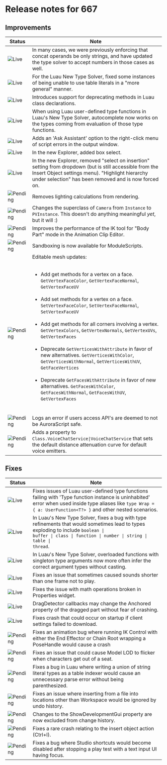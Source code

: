 # Release notes for 667

## Improvements

| Status | Note |
|--------|------|
| ![Live](https://img.shields.io/badge/Live-009E57?style=flat)  | In many cases, we were previously enforcing that concat operands be only strings, and have updated the type solver to accept numbers in those cases as well. |
| ![Live](https://img.shields.io/badge/Live-009E57?style=flat)  | For the Luau New Type Solver, fixed some instances of being unable to use table literals in a "more general" manner. |
| ![Live](https://img.shields.io/badge/Live-009E57?style=flat)  | Introduces support for deprecating methods in Luau class declarations. |
| ![Live](https://img.shields.io/badge/Live-009E57?style=flat)  | When using Luau user-defined type functions in Luau's New Type Solver, autocomplete now works on the types coming from evaluation of those type functions. |
| ![Live](https://img.shields.io/badge/Live-009E57?style=flat)  | Adds an 'Ask Assistant' option to the right-click menu of script errors in the output window. |
| ![Live](https://img.shields.io/badge/Live-009E57?style=flat)  | In the new Explorer, added box select. |
| ![Live](https://img.shields.io/badge/Live-009E57?style=flat)  | In the new Explorer, removed "select on insertion" setting from dropdown (but is still accessible from the Insert Object settings menu). "Highlight hierarchy under selection" has been removed and is now forced on. |
| ![Pending](https://img.shields.io/badge/Pending-DEA517?style=flat)  | Removes lighting calculations from rendering. |
| ![Pending](https://img.shields.io/badge/Pending-DEA517?style=flat)  | Changes the superclass of <code>Camera</code> from <code>Instance</code> to <code>PVInstance</code>. This doesn't do anything meaningful <em>yet</em>, but it will :) |
| ![Pending](https://img.shields.io/badge/Pending-DEA517?style=flat)  | Improves the performance of the IK tool for "Body Part" mode in the Animation Clip Editor. |
| ![Pending](https://img.shields.io/badge/Pending-DEA517?style=flat)  | Sandboxing is now available for ModuleScripts. |
| ![Pending](https://img.shields.io/badge/Pending-DEA517?style=flat)  | Editable mesh updates:<br><ul><br><li>Add get methods for a vertex on a face. <code>GetVertexFaceColor</code>, <code>GetVertexFaceNormal</code>, <code>GetVertexFaceUV</code></li><br><li>Add set methods for a vertex on a face. <code>SetVertexFaceColor</code>, <code>SetVertexFaceNormal</code>, <code>SetVertexFaceUV</code></li><br><li>Add get methods for all corners involving a vertex. <code>GetVertexColors</code>, <code>GetVertexNormals</code>, <code>GetVertexUVs</code>, <code>GetVertexFaces</code></li><br><li>Deprecate <code>GetVerticesWithAttribute</code> in favor of new alternatives. <code>GetVerticesWithColor</code>, <code>GetVerticesWithNormal</code>, <code>GetVerticesWithUV</code>, <code>GetFaceVertices</code></li><br><li>Deprecate <code>GetFacesWithAttribute</code> in favor of new alternatives. <code>GetFacesWithColor</code>, <code>GetFacesWithNormal</code>, <code>GetFacesWithUV</code>, <code>GetVertexFaces</code></li><br></ul> |
| ![Pending](https://img.shields.io/badge/Pending-DEA517?style=flat)  | Logs an error if users access API's are deemed to not be AuroraScript safe. |
| ![Pending](https://img.shields.io/badge/Pending-DEA517?style=flat)  | Adds a property to <code>Class.VoiceChatService\|VoiceChatService</code> that sets the default distance attenuation curve for default voice emitters. |
## Fixes

| Status | Note |
|--------|------|
| ![Live](https://img.shields.io/badge/Live-009E57?style=flat)  | Fixes issues of Luau user-defined type functions failing with 'Type function instance is uninhabited' error when used inside type aliases like <code>type Wrap<T> = { a: UserFunction<T?> }</code> and other nested scenarios. |
| ![Live](https://img.shields.io/badge/Live-009E57?style=flat)  | In Luau's New Type Solver, fixes a bug with type refinements that would sometimes lead to types exploding to include <code>boolean \| buffer \| class \| function \| number \| string \| table \| thread</code>. |
| ![Live](https://img.shields.io/badge/Live-009E57?style=flat)  | In Luau's New Type Solver, overloaded functions with singleton type arguments now more often infer the correct argument types without casting. |
| ![Live](https://img.shields.io/badge/Live-009E57?style=flat)  | Fixes an issue that sometimes caused sounds shorter than one frame not to play. |
| ![Live](https://img.shields.io/badge/Live-009E57?style=flat)  | Fixes the issue with math operations broken in Properties widget. |
| ![Live](https://img.shields.io/badge/Live-009E57?style=flat)  | DragDetector callbacks may change the Anchored property of the dragged part without fear of crashing. |
| ![Live](https://img.shields.io/badge/Live-009E57?style=flat)  | Fixes crash that could occur on startup if client settings failed to download. |
| ![Pending](https://img.shields.io/badge/Pending-DEA517?style=flat)  | Fixes an animation bug where running IK Control with either the End Effector or Chain Root wrapping a PoseHandle would cause a crash |
| ![Pending](https://img.shields.io/badge/Pending-DEA517?style=flat)  | Fixes an issue that could cause Model LOD to flicker when characters get out of a seat. |
| ![Pending](https://img.shields.io/badge/Pending-DEA517?style=flat)  | Fixes a bug in Luau where writing a union of string literal types as a table indexer would cause an unnecessary parse error without being parenthesized. |
| ![Pending](https://img.shields.io/badge/Pending-DEA517?style=flat)  | Fixes an issue where inserting from a file into locations other than Workspace would be ignored by undo history. |
| ![Pending](https://img.shields.io/badge/Pending-DEA517?style=flat)  | Changes to the ShowDevelopmentGui property are now excluded from change history. |
| ![Pending](https://img.shields.io/badge/Pending-DEA517?style=flat)  | Fixes a rare crash relating to the insert object action (Ctrl+I). |
| ![Pending](https://img.shields.io/badge/Pending-DEA517?style=flat)  | Fixes a bug where Studio shortcuts would become disabled after stopping a play test with a text input UI having focus. |
